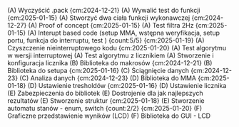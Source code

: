 (A) Wyczyścić .pack {cm:2024-12-21}
(A) Wywalić test do funkcji {cm:2025-01-15}
(A) Stworzyć dwa ciała funkcji wykonawczej {cm:2024-12-27}
(A) Proof of concept {cm:2025-01-15}
(A) Test filtra 2Hz {cm:2025-01-15}
(A) Interupt based code (setup MMA, wstępna weryfikacja, setup portu, funkcja do interruptu, test ) {count:5/5} {cm:2025-01-19}
(A) Czyszczenie nieinterruptowego kodu {cm:2025-01-20}
(A) Test algorytmu w wersji interruptowej
(A) Test algorytmu z licznikiem
(A) Stworzenie i konfiguracja licznika
(B) Biblioteka do makrosów {cm:2024-12-21}
(B) Biblioteka do setupa {cm:2025-01-16}
(C) Ściągnięcie danych {cm:2024-12-23}
(C) Analiza danych {cm:2024-12-23}
(D) Biblioteka do MMA {cm:2025-01-18}
(D) Ustawienie tresholdów {cm:2025-01-16}
(D) Ustawienie licznika
(E) Zabezpieczenia do bibliotek
(E) Dostrojenie dla jak najlepszych rezultatów
(E) Stworzenie struktur {cm:2025-01-18}
(E) Stworzenie automatu stanów - enum, switch {count:2/2} {cm:2025-01-20}
(F) Graficzne przedstawienie wyników (LCD)
(F) Biblioteka do GUI - LCD